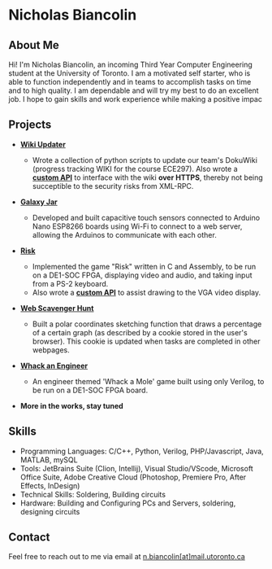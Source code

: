 # Nicholas Biancolin

## About Me
Hi! I'm Nicholas Biancolin, an incoming Third Year Computer Engineering student at the University of Toronto. I am a motivated self starter, who is able to function independently and in teams to accomplish tasks on time and to high quality. I am dependable and will try my best to do an excellent job.  I hope to gain skills and work experience while making a positive impac

## Projects
- [**Wiki Updater**](https://github.com/nbiancolin/wiki-updater)
  - Wrote a collection of python scripts to update our team's DokuWiki (progress tracking WIKI for the course ECE297).
  Also wrote a [**custom API**](https://github.com/nbiancolin/dokuwiki-https) to interface with the wiki **over HTTPS**, thereby not being succeptible to the security risks from XML-RPC.
- [**Galaxy Jar**](./GalaxyJar/)
  - Developed and built capacitive touch sensors connected to Arduino Nano ESP8266 boards using Wi-Fi to connect to a web server, allowing the Arduinos to communicate with each other.
- [**Risk**](https://github.com/ericliu4/ECE243-Risk)
  - Implemented the game "Risk" written in C and Assembly, to be run on a DE1-SOC FPGA, displaying video and audio, and taking input from a PS-2 keyboard.
  - Also wrote a [**custom API**](https://github.com/nbiancolin/DE1SOC-VideoApi) to assist drawing to the VGA video display.
- [**Web Scavenger Hunt**](./Christmas2024)
  - Built a polar coordinates sketching function that draws a percentage of a certain graph (as described by a cookie stored in the user's browser). This cookie is updated when tasks are completed in other webpages.
- [**Whack an Engineer**](https://github.com/nbiancolin/whack-an-engineer)
  - An engineer themed 'Whack a Mole' game built using only Verilog, to be run on a DE1-SOC FPGA board.


- **More in the works, stay tuned**

## Skills
- Programming Languages: C/C++, Python, Verilog, PHP/Javascript, Java, MATLAB, mySQL
- Tools: JetBrains Suite (Clion, Intellij), Visual Studio/VScode, Microsoft Office Suite, Adobe Creative Cloud (Photoshop, Premiere Pro, After Effects, InDesign)
- Technical Skills: Soldering, Building circuits
- Hardware: Building and Configuring PCs and Servers, soldering, designing circuits

## Contact
Feel free to reach out to me via email at [n.biancolin[at]mail.utoronto.ca](mailto:n.biancolin@mail.utoronto.ca)
